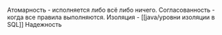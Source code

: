 Атомарность - исполняется либо всё либо ничего.
Согласованность - когда все правила выполняются.
Изоляция - [[java/уровни изоляции в SQL]]
Надежность

